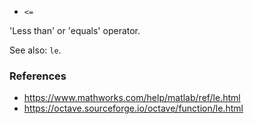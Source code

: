 - `<=`

'Less than' or 'equals' operator.

See also: `le`.

### References

- https://www.mathworks.com/help/matlab/ref/le.html
- https://octave.sourceforge.io/octave/function/le.html

